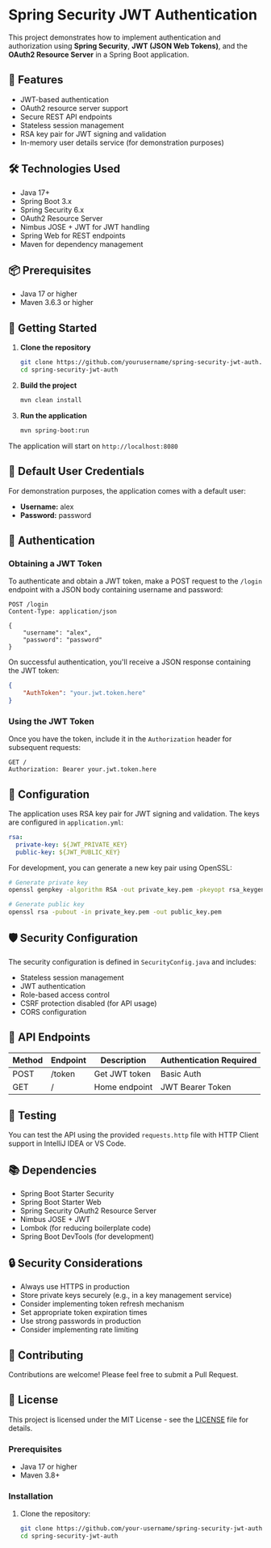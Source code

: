 # Spring Security JWT Authentication

This project demonstrates how to implement authentication and authorization using **Spring Security**, **JWT (JSON Web Tokens)**, and the **OAuth2 Resource Server** in a Spring Boot application.

## 🚀 Features

- JWT-based authentication
- OAuth2 resource server support
- Secure REST API endpoints
- Stateless session management
- RSA key pair for JWT signing and validation
- In-memory user details service (for demonstration purposes)

## 🛠️ Technologies Used

- Java 17+
- Spring Boot 3.x
- Spring Security 6.x
- OAuth2 Resource Server
- Nimbus JOSE + JWT for JWT handling
- Spring Web for REST endpoints
- Maven for dependency management

## 📦 Prerequisites

- Java 17 or higher
- Maven 3.6.3 or higher

## 🚀 Getting Started

1. **Clone the repository**
   ```bash
   git clone https://github.com/yourusername/spring-security-jwt-auth.git
   cd spring-security-jwt-auth
   ```

2. **Build the project**
   ```bash
   mvn clean install
   ```

3. **Run the application**
   ```bash
   mvn spring-boot:run
   ```

The application will start on `http://localhost:8080`

## 🔑 Default User Credentials

For demonstration purposes, the application comes with a default user:

- **Username:** alex
- **Password:** password

## 🔐 Authentication

### Obtaining a JWT Token

To authenticate and obtain a JWT token, make a POST request to the `/login` endpoint with a JSON body containing username and password:

```http
POST /login
Content-Type: application/json

{
    "username": "alex",
    "password": "password"
}
```

On successful authentication, you'll receive a JSON response containing the JWT token:

```json
{
    "AuthToken": "your.jwt.token.here"
}
```

### Using the JWT Token

Once you have the token, include it in the `Authorization` header for subsequent requests:

```http
GET /
Authorization: Bearer your.jwt.token.here
```

## 🔧 Configuration

The application uses RSA key pair for JWT signing and validation. The keys are configured in `application.yml`:

```yaml
rsa:
  private-key: ${JWT_PRIVATE_KEY}
  public-key: ${JWT_PUBLIC_KEY}
```

For development, you can generate a new key pair using OpenSSL:

```bash
# Generate private key
openssl genpkey -algorithm RSA -out private_key.pem -pkeyopt rsa_keygen_bits:2048

# Generate public key
openssl rsa -pubout -in private_key.pem -out public_key.pem
```

## 🛡️ Security Configuration

The security configuration is defined in `SecurityConfig.java` and includes:

- Stateless session management
- JWT authentication
- Role-based access control
- CSRF protection disabled (for API usage)
- CORS configuration

## 📝 API Endpoints

| Method | Endpoint | Description | Authentication Required |
|--------|----------|-------------|-------------------------|
| POST   | /token   | Get JWT token | Basic Auth |
| GET    | /        | Home endpoint | JWT Bearer Token |

## 🧪 Testing

You can test the API using the provided `requests.http` file with HTTP Client support in IntelliJ IDEA or VS Code.

## 📚 Dependencies

- Spring Boot Starter Security
- Spring Boot Starter Web
- Spring Security OAuth2 Resource Server
- Nimbus JOSE + JWT
- Lombok (for reducing boilerplate code)
- Spring Boot DevTools (for development)

## 🔒 Security Considerations

- Always use HTTPS in production
- Store private keys securely (e.g., in a key management service)
- Consider implementing token refresh mechanism
- Set appropriate token expiration times
- Use strong passwords in production
- Consider implementing rate limiting

## 🤝 Contributing

Contributions are welcome! Please feel free to submit a Pull Request.

## 📄 License

This project is licensed under the MIT License - see the [LICENSE](LICENSE) file for details.

### Prerequisites

- Java 17 or higher
- Maven 3.8+

### Installation

1. Clone the repository:

   ```bash
   git clone https://github.com/your-username/spring-security-jwt-auth.git
   cd spring-security-jwt-auth
